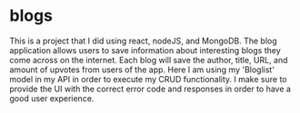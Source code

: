 # blogs

This is a project that I did using react, nodeJS, and MongoDB. The blog application allows users to save information about interesting blogs they come across on the internet. Each blog will save the author, title, URL, and amount of upvotes from users of the app.  Here I am using my 'Bloglist' model in my API in order to execute my CRUD functionality.  I make sure to provide the UI with the correct error code and responses in order to have a good user experience.
